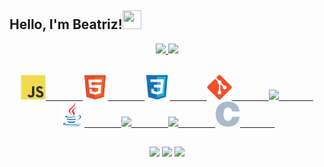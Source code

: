 ## Hello, I'm Beatriz!<img src="https://raw.githubusercontent.com/iampavangandhi/iampavangandhi/master/gifs/Hi.gif" width="30px" height="30px"></h2>
 <div align="center">
   <a href="https://github.com/beatrizcazatti">
   <img height="150em" src="https://github-readme-stats.vercel.app/api?username=beatrizcazatti&show_icons=true&theme=ocean_dark&include_all_commits=true&count_private=true"/>
   <img height="150em" src="https://github-readme-stats.vercel.app/api/top-langs/?username=beatrizcazatti&layout=compact&langs_count=7&theme=ocean_dark"/>
   </br>
   </br>
 </div>
 
<p align="center">
    <img height="40" src="https://raw.githubusercontent.com/devicons/devicon/master/icons/javascript/javascript-original.svg">
    &nbsp;&nbsp;&nbsp;&nbsp;&nbsp;&nbsp;&nbsp;&nbsp;&nbsp;&nbsp;&nbsp;&nbsp;&nbsp;
    <img height="40" src="https://raw.githubusercontent.com/devicons/devicon/master/icons/html5/html5-original.svg">
    &nbsp;&nbsp;&nbsp;&nbsp;&nbsp;&nbsp;&nbsp;&nbsp;&nbsp;&nbsp;&nbsp;&nbsp;&nbsp;
    <img height="40" src="https://raw.githubusercontent.com/devicons/devicon/master/icons/css3/css3-original.svg">
    &nbsp;&nbsp;&nbsp;&nbsp;&nbsp;&nbsp;&nbsp;&nbsp;&nbsp;&nbsp;&nbsp;&nbsp;&nbsp;
    <img height="40" src="https://raw.githubusercontent.com/devicons/devicon/master/icons/git/git-original.svg">
    &nbsp;&nbsp;&nbsp;&nbsp;&nbsp;&nbsp;&nbsp;&nbsp;&nbsp;&nbsp;&nbsp;&nbsp;&nbsp;
    <img height="40" src="https://cdn.jsdelivr.net/gh/devicons/devicon/icons/react/react-original.svg"/>
    &nbsp;&nbsp;&nbsp;&nbsp;&nbsp;&nbsp;&nbsp;&nbsp;&nbsp;&nbsp;&nbsp;&nbsp;&nbsp;
    <img height="40" src="https://github.com/devicons/devicon/blob/master/icons/java/java-original.svg" />
    &nbsp;&nbsp;&nbsp;&nbsp;&nbsp;&nbsp;&nbsp;&nbsp;&nbsp;&nbsp;&nbsp;&nbsp;&nbsp;
    <img height="40" src="https://cdn.jsdelivr.net/gh/devicons/devicon/icons/mysql/mysql-original.svg" />
    &nbsp;&nbsp;&nbsp;&nbsp;&nbsp;&nbsp;&nbsp;&nbsp;&nbsp;&nbsp;&nbsp;&nbsp;&nbsp;
    <img height="40" src="https://cdn.jsdelivr.net/gh/devicons/devicon/icons/python/python-original.svg" />
    &nbsp;&nbsp;&nbsp;&nbsp;&nbsp;&nbsp;&nbsp;&nbsp;&nbsp;&nbsp;&nbsp;&nbsp;&nbsp;
    <img height="40" src="https://github.com/devicons/devicon/blob/master/icons/c/c-original.svg" />
    &nbsp;&nbsp;&nbsp;&nbsp;&nbsp;&nbsp;&nbsp;&nbsp;&nbsp;&nbsp;&nbsp;&nbsp;&nbsp;
    






</p>

##

<div align="center">
    <a href="https://discord.gg/N8byDfzYqt" target="_blank"><img src="https://img.shields.io/badge/Discord-7289DA?style=for-the-badge&logo=discord&logoColor=white" target="_blank"></a display="block" margin-top="100px"> 
    <a href = "mailto:beatrizcazatti@gmail.com"><img src="https://img.shields.io/badge/Gmail-D14836?style=for-the-badge&logo=gmail&logoColor=white"></a>
    <a href="www.linkedin.com/in/beatriz-cazatti" target="_blank"><img src="https://img.shields.io/badge/-LinkedIn-%230077B5?style=for-the-badge&logo=linkedin&logoColor=white" target="_blank"></a margin="0 10px> 
   
  ![Snake animation](https://github.com/beatrizcazatti/beatrizcazatti/blob/output/github-contribution-grid-snake.svg)
</div>

